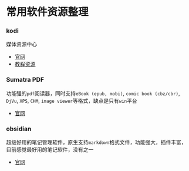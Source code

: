 # 常用软件资源整理

### kodi

媒体资源中心
- [官网](https://kodi.tv/)
- [教程资源](http://www.kodiplayer.cn/movie/)

### Sumatra PDF

功能强的`pdf`阅读器，同时支持`eBook (epub, mobi)`, `comic book (cbz/cbr)`, `DjVu`, `XPS`, `CHM`, `image viewer`等格式，缺点是只有`win`平台

- [官网](https://www.sumatrapdfreader.org/free-pdf-reader)

### obsidian

超级好用的笔记管理软件，原生支持`markdown`格式文件，功能强大，插件丰富，目前感觉最好用的笔记软件，没有之一

- [官网](https://help.obsidian.md/Home)
